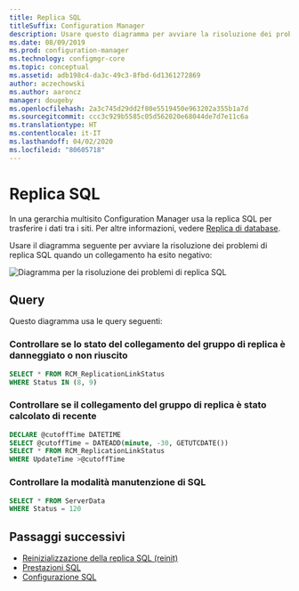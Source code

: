 ```yaml
---
title: Replica SQL
titleSuffix: Configuration Manager
description: Usare questo diagramma per avviare la risoluzione dei problemi di replica SQL tra siti di Configuration Manager
ms.date: 08/09/2019
ms.prod: configuration-manager
ms.technology: configmgr-core
ms.topic: conceptual
ms.assetid: adb198c4-da3c-49c3-8fbd-6d1361272869
author: aczechowski
ms.author: aaroncz
manager: dougeby
ms.openlocfilehash: 2a3c745d29dd2f80e5519450e963202a355b1a7d
ms.sourcegitcommit: ccc3c929b5585c05d562020e68044de7d7e11c6a
ms.translationtype: HT
ms.contentlocale: it-IT
ms.lasthandoff: 04/02/2020
ms.locfileid: "80605718"
---
```

# <a name="sql-replication"></a>Replica SQL

In una gerarchia multisito Configuration Manager usa la replica SQL per trasferire i dati tra i siti. Per altre informazioni, vedere [Replica di database](/sccm/core/plan-design/hierarchy/database-replication).

Usare il diagramma seguente per avviare la risoluzione dei problemi di replica SQL quando un collegamento ha esito negativo:

![Diagramma per la risoluzione dei problemi di replica SQL](media/sql-replication.svg)

## <a name="queries"></a>Query

Questo diagramma usa le query seguenti:

### <a name="check-if-the-replication-group-link-is-in-degraded-or-failed-state"></a>Controllare se lo stato del collegamento del gruppo di replica è danneggiato o non riuscito

```sql
SELECT * FROM RCM_ReplicationLinkStatus
WHERE Status IN (8, 9)
```

### <a name="check-if-replication-group-link-is-recently-calculated"></a>Controllare se il collegamento del gruppo di replica è stato calcolato di recente

```sql
DECLARE @cutoffTime DATETIME
SELECT @cutoffTime = DATEADD(minute, -30, GETUTCDATE())
SELECT * FROM RCM_ReplicationLinkStatus
WHERE UpdateTime >@cutoffTime
```

### <a name="check-sql-maintenance-mode"></a>Controllare la modalità manutenzione di SQL

```sql
SELECT * FROM ServerData
WHERE Status = 120
```

## <a name="next-steps"></a>Passaggi successivi

- [Reinizializzazione della replica SQL (reinit)](/sccm/core/servers/manage/replication/sql-replication-reinit)
- [Prestazioni SQL](/sccm/core/servers/manage/replication/sql-performance)
- [Configurazione SQL](/sccm/core/servers/manage/replication/sql-configuration)
